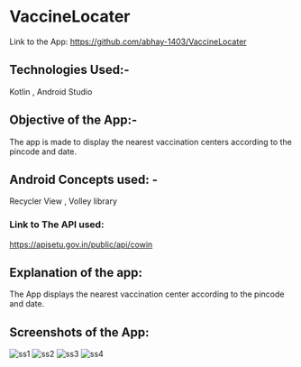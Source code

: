 # VaccineLocater
Link to the App: https://github.com/abhay-1403/VaccineLocater
## Technologies Used:- 
Kotlin , Android Studio 
## Objective of the App:- 
The app is made to display the nearest vaccination centers according to the pincode and date.
## Android Concepts used: - 
Recycler View , Volley library 
### Link to The API used:
https://apisetu.gov.in/public/api/cowin
## Explanation of the app:
The App displays the nearest vaccination center according to the pincode and date.

## Screenshots of the App:
![ss1](https://user-images.githubusercontent.com/83871414/178116485-72d30308-06b9-4f01-b3bd-cc0ca91c9371.PNG)
![ss2](https://user-images.githubusercontent.com/83871414/178116482-708e384f-8ee6-44d7-9db3-a22d5f09e61a.PNG)
![ss3](https://user-images.githubusercontent.com/83871414/178116478-a1833560-9059-4d53-aa51-8a59051f202b.PNG)
![ss4](https://user-images.githubusercontent.com/83871414/178116476-773b4b5f-c4a7-4e55-bc34-1850bc0eb5f1.PNG)



